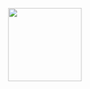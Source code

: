  <img src="https://user-images.githubusercontent.com/87238842/182443779-4e5a32d7-0acf-4ca8-9f83-07a5bf5fe154.png" width="150">
